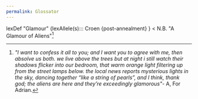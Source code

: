 ```yaml
---
permalink: Glossator
---
```

lexDef "Glamour" {lexAllele(s)::: Croen {post-annealment} } < N.B. "A Glamour of Aliens"[^glam]

[^glam]: *"I want to confess it all to you; and I want you to agree with me, then absolve us both. we live above the trees but at night i still watch their shadows flicker into our bedroom, that warm orange light filtering up from the street lamps below. the local news reports mysterious lights in the sky, dancing together “like a string of pearls”, and I think, thank god; the aliens are here and they’re exceedingly glamorous"*- A, For Adrian.